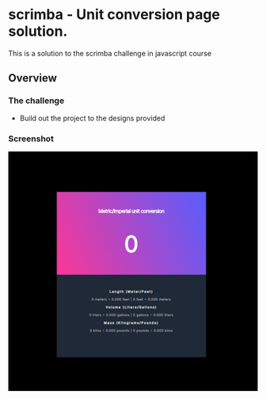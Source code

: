 # scrimba - Unit conversion page solution.

This is a solution to the scrimba challenge in javascript course


## Overview

### The challenge

- Build out the project to the designs provided

### Screenshot

![](./screenshot.png)

